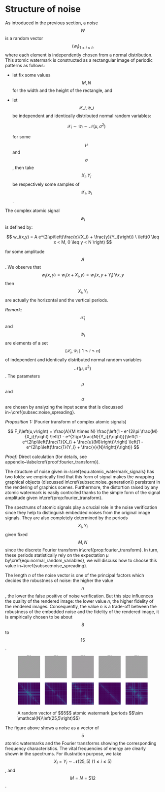 # Structure of noise

As introduced in the previous section, a noise $$W$$ is a random vector $$\left(w_i\right)_{1 \leq i \leq n}$$ where each element is independently chosen from a normal distribution. This atomic watermark is constructed as a rectangular image of periodic patterns as follows:

* let fix some values $$M,N$$ for the width and the height of the rectangle, and
*   let $$\mathcal{X}\_i, \mathcal{Y}\_i$$ be independent and identically distributed normal random variables:

    $$
    \mathcal{X}_i \sim \mathcal{Y}_i \sim \mathcal{N}\left(\mu, \sigma^2\right)
    $$

    for some $$\mu$$ and $$\sigma$$, then take $$X_i, Y_i$$ be respectively some samples of $$\mathcal{X}_i, \mathcal{Y}_i$$.

The complex atomic signal $$w_i$$ is defined by:

$$
w_i(x,y) = A e^{2i\pi\left(\frac{x}{X_i} + \frac{y}{Y_i}\right)} \ \left(0 \leq x < M, 0 \leq y < N \right)
$$

for some amplitude $$A$$. We observe that $$w_i\left(x,y\right) = w_i\left(x + X_i, y\right) = w_i\left(x, y + Y_i\right) \, \forall x,y$$ then $$X_i, Y_i$$ are actually the horizontal and the vertical periods.

_Remark:_ $$\mathcal{X}_i$$ and $$\mathcal{Y}_i$$ are elements of a set $$\left\{ \mathcal{X}_i, \mathcal{Y}_i \mid 1 \leq i \leq n\right\}$$ of independent and identically distributed normal random variables $$\mathcal{N}\left(\mu, \sigma^2\right)$$. The parameters $$\mu$$ and $$\sigma$$ are chosen by analyzing the input scene that is discussed in\~\cref{subsec:noise\_spreading}.

_Proposition 1:_ (Fourier transform of complex atomic signals)

$$
F_i\left(u,v\right) = \frac{A}{M \times N} \frac{\left(1 - e^{2i\pi \frac{M}{X_i}}\right) \left(1 - e^{2i\pi \frac{N}{Y_i}}\right)}{\left(1 - e^{2i\pi\left(\frac{1}{X_i} + \frac{u}{M}\right)}\right) \left(1 - e^{2i\pi\left(\frac{1}{Y_i} + \frac{v}{N}\right)}\right)}
$$

_Proof:_ Direct calculation (for details, see appendix\~\labelcref{proof:fourier\_transform}).

The structure of noise given in\~\cref{equ:atomic\_watermark\_signals} has two folds: we empirically find that this form of signal makes the wrapping graphical objects (discussed in\cref{subsec:noise\_generation}) persistent in the rendering of graphics scenes. Furthermore, the distortion raised by any atomic watermark is easily controlled thanks to the simple form of the signal amplitude given in\cref{prop:fourier\_transform}.

The spectrums of atomic signals play a crucial role in the noise verification since they help to distinguish embedded noises from the original image signals. They are also completely determined by the periods $$X_i, Y_i$$ given fixed $$M,N$$ since the discrete Fourier transform in\cref{prop:fourier\_transform}. In turn, these periods statistically rely on the expectation $\mu$ by\cref{equ:normal\_random\_variables}, we will discuss how to choose this value in\~\cref{subsec:noise\_spreading}.

The length $n$ of the noise vector is one of the principal factors which decides the robustness of noise: the higher the value $$n$$, the lower the false positive of noise verification. But this size influences the quality of the rendered image: the lower value $n$, the higher fidelity of the rendered images. Consequently, the value $n$ is a trade-off between the robustness of the embedded noise and the fidelity of the rendered image, it is empirically chosen to be about $$8$$ to $$15$$.

<figure><img src="../../.gitbook/assets/random_vector_atomic_watermark_fft (1).png" alt=""><figcaption><p>A random vector of $$5$$ atomic watermark (periods $$\sim \mathcal{N}\left(25,5\right)$$)</p></figcaption></figure>

The figure above shows a noise as a vector of $$5$$ atomic watermarks and the Fourier transforms showing the corresponding frequency characteristics. The vital frequencies of energy are clearly shown in the spectrums. For illustration purpose, we take $$X_i = Y_i \sim \mathcal{N}\left(25,5\right) \ \left(1 \leq i \leq 5\right)$$, and $$M = N = 512$$.
